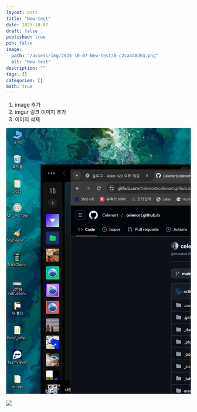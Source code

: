 ```yaml
---
layout: post
title: "New-test"
date: 2025-10-07
draft: false
published: true
pin: false
image:
  path: "/assets/img/2025-10-07-New-test/0-c2ca448d93.png"
  alt: "New-test"
description: ""
tags: []
categories: []
math: true
---
```

1. image 추가
2. imgur 링크 이미지 추가
3. 이미지 삭제

![](/assets/img/2025-10-07-New-test/0-c2ca448d93.png)


![](https://i.imgur.com/BzBYJlg.png)


<script>
  window.MathJax = {
    tex: {
      macros: {
        R: "\\mathbb{R}",
        N: "\\mathbb{N}",
        Z: "\\mathbb{Z}",
        Q: "\\mathbb{Q}",
        C: "\\mathbb{C}",
        proj: "\\operatorname{proj}",
        rank: "\\operatorname{rank}",
        im: "\\operatorname{im}",
        dom: "\\operatorname{dom}",
        codom: "\\operatorname{codom}",
        argmax: "\\operatorname*{arg\,max}",
        argmin: "\\operatorname*{arg\,min}",
        "\{": "\\lbrace",
        "\}": "\\rbrace",
        sub: "\\subset",
        sup: "\\supset",
        sube: "\\subseteq",
        supe: "\\supseteq"
      },
      tags: "ams",
      strict: false, 
      inlineMath: [["$", "$"], ["\\(", "\\)"]],
      displayMath: [["$$", "$$"], ["\\[", "\\]"]]
    },
    options: {
      skipHtmlTags: ["script", "noscript", "style", "textarea", "pre"]
    }
  };
</script>
<script async src="https://cdn.jsdelivr.net/npm/mathjax@3/es5/tex-mml-chtml.js"></script>
